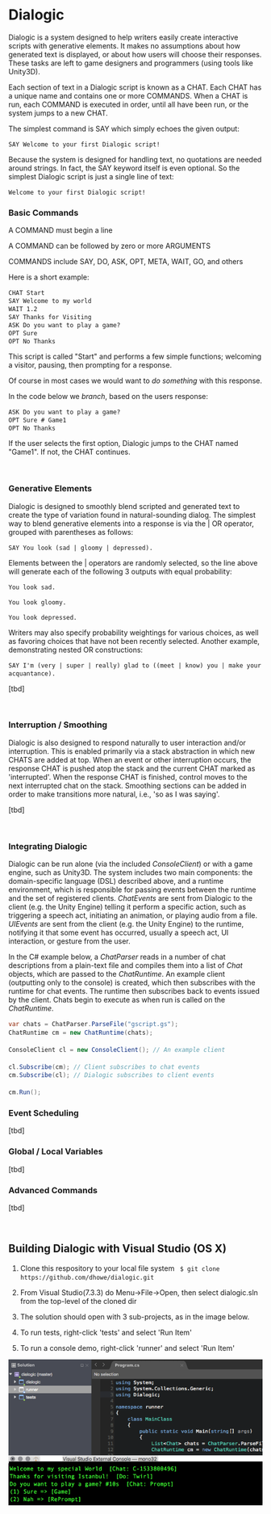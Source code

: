 # Dialogic

Dialogic is a system designed to help writers easily create interactive scripts with generative elements. It makes no assumptions about how generated text is displayed, or about how users will choose their responses. These tasks are left to game designers and programmers (using tools like Unity3D).

Each section of text in a Dialogic script is known as a CHAT. Each CHAT has a unique name and contains one or more COMMANDS. When a CHAT is run, each COMMAND is executed in order, until all have been run, or the system jumps to a new CHAT. 

The simplest command is SAY which simply echoes the given output:

````
SAY Welcome to your first Dialogic script!
````

Because the system is designed for handling text, no quotations are needed around strings. In fact, the SAY keyword itself is even optional. So the simplest Dialogic script is just a single line of text:

````
Welcome to your first Dialogic script!
````

### Basic Commands

A COMMAND must begin a line

A COMMAND can be followed by zero or more ARGUMENTS

COMMANDS include SAY, DO, ASK, OPT, META, WAIT, GO, and others

Here is a short example:

````
CHAT Start
SAY Welcome to my world
WAIT 1.2
SAY Thanks for Visiting
ASK Do you want to play a game?
OPT Sure
OPT No Thanks
````

This script is called "Start" and performs a few simple functions; welcoming a visitor, pausing, then prompting for a response. 

Of course in most cases we would want to _do something_ with this response. 

In the code below we _branch_, based on the users response:

````
ASK Do you want to play a game?
OPT Sure # Game1
OPT No Thanks
````

If the user selects the first option, Dialogic jumps to the CHAT named "Game1". If not, the CHAT continues.

&nbsp;

### Generative Elements

Dialogic is designed to smoothly blend scripted and generated text to create the type of variation found in natural-sounding dialog. The simplest way to blend generative elements into a response is via the | OR operator, grouped with parentheses as follows:

````
SAY You look (sad | gloomy | depressed).
````

Elements between the | operators are randomly selected, so the line above will generate each of the following 3 outputs with equal probability:

````
You look sad.
````
````
You look gloomy.
````
````
You look depressed.
````

Writers may also specify probability weightings for various choices, as well as favoring choices that have not been recently selected. Another example, demonstrating nested OR constructions:

````
SAY I'm (very | super | really) glad to ((meet | know) you | make your acquantance).
````

[tbd]

&nbsp;

### Interruption / Smoothing

Dialogic is also designed to respond naturally to user interaction and/or interruption. This is enabled primarily via a stack abstraction in which new CHATS are added at top. When an event or other interruption occurs, the response CHAT is pushed atop the stack and the current CHAT marked as 'interrupted'. When the response CHAT is finished, control moves to the next interrupted chat on the stack. Smoothing sections can be added in order to make transitions more natural, i.e., 'so as I was saying'.

[tbd]

&nbsp;

### Integrating Dialogic

Dialogic can be run alone (via the included _ConsoleClient_) or with a game engine, such as Unity3D. The system includes two main components: the domain-specific language (DSL) described above, and a runtime environment, which is responsible for passing events between the runtime and the set of registered clients. _ChatEvents_ are sent from Dialogic to the client (e.g. the Unity Engine) telling it perform a specific action, such as triggering a speech act, initiating an animation, or playing audio from a file. _UIEvents_ are sent from the client (e.g. the Unity Engine) to the runtime, notifying it that some event has occurred, usually a speech act, UI interaction, or gesture from the user. 

In the C# example below, a _ChatParser_ reads in a number of chat descriptions from a plain-text file and compiles them into a list of _Chat_ objects, which are passed to the _ChatRuntime_. An example client (outputting only to the console) is created, which then subscribes with the runtime for chat events. The runtime then subscribes back to events issued by the client. Chats begin to execute as when run is called on the _ChatRuntime_.

````C#
var chats = ChatParser.ParseFile("gscript.gs"); 
ChatRuntime cm = new ChatRuntime(chats);

ConsoleClient cl = new ConsoleClient(); // An example client

cl.Subscribe(cm); // Client subscribes to chat events
cm.Subscribe(cl); // Dialogic subscribes to client events

cm.Run();
````

### Event Scheduling

[tbd]

### Global / Local Variables

[tbd]

### Advanced Commands

[tbd]

&nbsp;



## Building Dialogic with Visual Studio (OS X)

1. Clone this respository to your local file system ```` $ git clone https://github.com/dhowe/dialogic.git````

1. From Visual Studio(7.3.3) do Menu->File->Open, then select dialogic.sln from the top-level of the cloned dir

1. The solution should open with 3 sub-projects, as in the image below. 

1. To run tests, right-click 'tests' and select 'Run Item'

1. To run a console demo, right-click 'runner' and select 'Run Item'

![](res/vsloaded.png?raw=true)



&nbsp;
